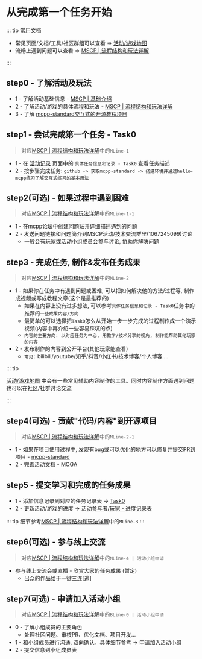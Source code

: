 # 从完成第一个任务开始

::: tip 常用文档

- 常见页面/文档/工具/社区群组可以查看 => [活动/游戏地图](/activity/mscp/docs/map.md) 
- 流畅上遇到问题可以查看 => [MSCP | 流程结构和玩法详解](/activity/mscp/docs/flowchart-details.md)

:::

## step0 - 了解活动及玩法

- 1 - 了解活动基础信息 - [MSCP | 基础介绍](/activity/mscp/intro.md)
- 2 - 了解活动/游戏的具体流程和玩法 - [MSCP | 流程结构和玩法详解](/activity/mscp/docs/flowchart-details.md)
- 3 - 了解 [mcpp-standard交互式的开源教程项目](https://github.com/Sunrisepeak/mcpp-standard)

## step1 - 尝试完成第一个任务 - Task0

> 对应[MSCP | 流程结构和玩法详解](/activity/mscp/docs/flowchart-details.md)中的`MLine-1`

- 1 - 在 [活动记录](/activity/mscp/log.md) 页面中的 `具体任务信息和记录 - Task0` 查看任务描述
- 2 - 按步骤完成任务: `github -> 获取mcpp-standard -> 搭建环境并通过hello-mcpp练习了解交互式练习的基本用法`

## step2(可选) - 如果过程中遇到困难

> 对应[MSCP | 流程结构和玩法详解](/activity/mscp/docs/flowchart-details.md)中的`MLine-1-1`

- 1 - 在[mcpp论坛](https://forum.d2learn.org/category/20)中创建问题贴并详细描述遇到的问题
- 2 - 发送问题链接和问题简介到MSCP活动/技术交流群里(1067245099)讨论
  - 一般会有玩家或[活动小组成员](/activity/mscp/log.html#%E6%B4%BB%E5%8A%A8%E5%B0%8F%E7%BB%84%E6%88%90%E5%91%98)会参与讨论, 协助你解决问题

## step3 - 完成任务, 制作&发布任务成果

> 对应[MSCP | 流程结构和玩法详解](/activity/mscp/docs/flowchart-details.md)中的`MLine-2`

- 1 - 如果你在任务中有遇到问题或困难, 可以把如何解决他的方法/过程等, 制作成视频或写成教程文章(这个是最推荐的)
  - 如果在内容上没有过多想法, 可以参考`具体任务信息和记录 - Task0`任务中的推荐的`一些成果内容/方向`
  - 最简单的可以选择把`Task0`怎么从开始一步一步完成的过程制作成一个演示视频(内容中再介绍一些容易踩坑的点)
  - `内容的主要方向: 以对应任务为中心, 用教学/技术分享的视角, 制作能帮助其他玩家的内容`
- 2 - 发布制作的内容到公开平台(其他玩家能查看)
  - `常见:` bilibili/youtube/知乎/抖音/小红书/技术博客/个人博客....

::: tip

[活动/游戏地图](/activity/mscp/docs/map.md) 中会有一些常见辅助内容制作的工具。同时内容制作方面遇到问题也可以在社区/社群讨论交流

:::

## step4(可选) - 贡献"代码/内容"到开源项目

> 对应[MSCP | 流程结构和玩法详解](/activity/mscp/docs/flowchart-details.md)中的`MLine-2-1`

- 1 - 如果在项目使用过程中, 发现有bug或可以优化的地方可以修复并提交PR到项目 - [mcpp-standard](https://github.com/Sunrisepeak/mcpp-standard)
- 2 - 完善活动文档 - [MOGA](https://github.com/d2learn/MOGA)

## step5 - 提交学习和完成的任务成果

- 1 - 添加信息记录到对应的任务记录表 -> [Task0](/activity/mscp/log.html#task0-%E6%9C%AC%E5%9C%B0%E6%90%AD%E5%BB%BAmcpp%E9%A1%B9%E7%9B%AE%E7%9A%84%E7%BB%83%E4%B9%A0%E4%BB%A3%E7%A0%81%E7%8E%AF%E5%A2%83)
- 2 - 更新活动/游戏的进度 -> [活动参与者/玩家 - 进度记录表](/activity/mscp/log.html#%E6%B4%BB%E5%8A%A8%E5%8F%82%E4%B8%8E%E8%80%85-%E7%8E%A9%E5%AE%B6-%E8%BF%9B%E5%BA%A6%E8%AE%B0%E5%BD%95%E8%A1%A8)

::: tip
细节参考[MSCP | 流程结构和玩法详解](/activity/mscp/docs/flowchart-details.md)中的`MLine-3`
:::

## step6(可选) - 参与线上交流

> 对应[MSCP | 流程结构和玩法详解](/activity/mscp/docs/flowchart-details.md)中的`MLine-4 | 活动小组申请`

- 参与线上交流会或直播 - 欣赏大家的任务成果 (暂定)
  - 出众的作品给于一键三连[逃]

## step7(可选) - 申请加入活动小组

> 对应[MSCP | 流程结构和玩法详解](/activity/mscp/docs/flowchart-details.md)中的`BLine-0 | 活动小组申请`

- 0 - 了解小组成员的主要角色
  - 处理社区问题、审核PR、优化文档、项目开发...
- 1 - 和小组成员进行沟通, 双向确认。具体细节参考 -> [申请加入活动小组](/activity/mscp/docs/join-group.html)
- 2 - 提交信息到小组成员表